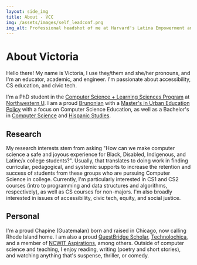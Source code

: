 ```yaml
---
layout: side_img
title: About - VCC
img: /assets/images/self_leadconf.png
img_alt: Professional headshot of me at Harvard's Latina Empowerment and Development Conference in 2019.
---
```

# About Victoria

Hello there! My name is Victoria, I use they/them and she/her pronouns, and I'm an educator, academic, and engineer. I'm passionate about accessibility, CS education, and civic tech.

I'm a PhD student in the [Computer Science + Learning Sciences Program](http://csls.sesp.northwestern.edu) at [Northwestern U](http://northwestern.edu). I am a proud [Brunonian](https://www.brown.edu) with a [Master's in Urban Education Policy](https://education.brown.edu/academics/graduate/urban-education-policy-am) with a focus on Computer Science Education, as well as a Bachelor's in [Computer Science](http://cs.brown.edu) and [Hispanic Studies](https://www.brown.edu/academics/hispanic-studies/). 

## Research

My research interests stem from asking "How can we make computer science a safe and joyous experience for Black, Disabled, Indigenous, and Latine/x college students?". Usually, that translates to doing work in finding curricular, pedagogical, and systemic supports to increase the retention and success of students from these groups who are pursuing Computer Science in college. Currently, I'm particularly interested in CS1 and CS2 courses (intro to programming and data structures and algorithms, respectively), as well as CS courses for non-majors. I'm also broadly interested in issues of accessibility, civic tech, equity, and social justice.

## Personal

I'm a proud Chapine (Guatemalan) born and raised in Chicago, now calling Rhode Island home. I am also a proud [QuestBridge Scholar](https://www.questbridge.org/scholars), [Technolochica](http://technolochicas.org), and a member of [NCWIT Aspirations](http://www.aspirations.org), among others. Outside of computer science and teaching, I enjoy reading, writing (poetry and short stories), and watching anything that's suspense, thriller, or comedy.

<!-- ## Third-Person Bio (399 chars, 55 words)
Victoria (they/she) is a Joint PhD student in the Computer Science + Learning Sciences Program at Northwestern University. Victoria's research interests stem from asking "How can we make computer science a safe and joyous experience for Black, Disabled, Indigenous, and Latine/x college students?". They are also broadly interested in issues of accessibility, civic tech, equity, and social justice.
 -->